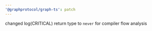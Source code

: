 ```yaml
---
'@graphprotocol/graph-ts': patch
---
```


changed log(CRITICAL) return type to `never` for compiler flow analysis

